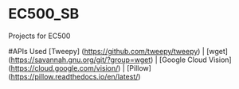 # EC500_SB
Projects for EC500

#APIs Used
[Tweepy] (https://github.com/tweepy/tweepy) | [wget] (https://savannah.gnu.org/git/?group=wget) | [Google Cloud Vision] (https://cloud.google.com/vision/) | [Pillow] (https://pillow.readthedocs.io/en/latest/)
